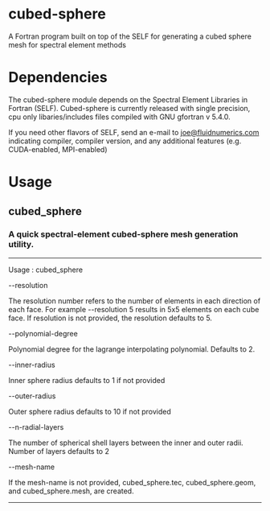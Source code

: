 # cubed-sphere
A Fortran program built on top of the SELF for generating a cubed sphere mesh for spectral element methods

# Dependencies
The cubed-sphere module depends on the Spectral Element Libraries in Fortran (SELF).
Cubed-sphere is currently released with single precision, cpu only libaries/includes
files compiled with GNU gfortran v 5.4.0. 

If you need other flavors of SELF, send an e-mail to joe@fluidnumerics.com
indicating compiler, compiler version, and any additional features
(e.g. CUDA-enabled, MPI-enabled)

# Usage

## cubed_sphere 
   
### A quick spectral-element cubed-sphere mesh generation utility.
 --------------------------------------------------------------
   Usage : cubed_sphere <inputs>                                      
 
  --resolution <number> 
 
   The resolution number refers to the number of elements in each
   direction of each face. For example --resolution 5 results in 
   5x5 elements on each cube face.
   If resolution is not provided, the resolution defaults to 5.
 
  --polynomial-degree <number> 
 
   Polynomial degree for the lagrange interpolating polynomial.
   Defaults to 2.
 
  --inner-radius <number> 
 
   Inner sphere radius defaults to 1 if not provided
 
  --outer-radius <number> 
 
   Outer sphere radius defaults to 10 if not provided
 
  --n-radial-layers <number> 
 
   The number of spherical shell layers between the inner and 
   outer radii. Number of layers defaults to 2
 
  --mesh-name <Name of the mesh> 
 
  If the mesh-name is not provided, cubed_sphere.tec, 
  cubed_sphere.geom, and cubed_sphere.mesh, are created. 
 
 --------------------------------------------------------------

